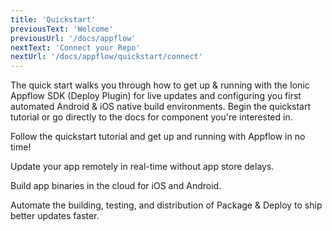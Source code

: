 ```yaml
---
title: 'Quickstart'
previousText: 'Welcome'
previousUrl: '/docs/appflow'
nextText: 'Connect your Repo'
nextUrl: '/docs/appflow/quickstart/connect'
---
```


The quick start walks you through how to get up & running with the Ionic Appflow SDK (Deploy Plugin) for
live updates and configuring you first automated Android & iOS native build environments.
Begin the quickstart tutorial or go directly to the docs for component you're interested in.

<docs-cards>
  <docs-card header="Start the Tutorial" href="/docs/appflow/quickstart/connect">
    <p>Follow the quickstart tutorial and get up and running with Appflow in no time!</p>
  </docs-card>

  <docs-card header="Deploy Docs" href="/docs/appflow/deploy/intro">
    <p>Update your app remotely in real-time without app store delays.</p>
  </docs-card>

  <docs-card header="Package Docs" href="/docs/appflow/package/intro">
    <p>Build app binaries in the cloud for iOS and Android.</p>
  </docs-card>

  <docs-card header="Automation Docs" href="/docs/appflow/automation/intro">
    <p>Automate the building, testing, and distribution of Package & Deploy to ship better updates faster.</p>
  </docs-card>
</docs-cards>
